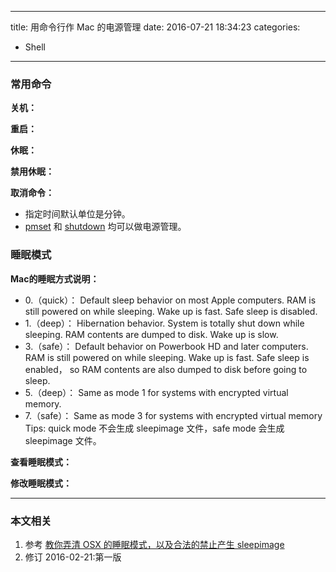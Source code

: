 ----
title: 用命令行作 Mac 的电源管理
date: 2016-07-21 18:34:23
categories:
- Shell
----
### 常用命令
**关机：**

**重启：**

**休眠：**

**禁用休眠：**

**取消命令：**

- 指定时间默认单位是分钟。
- [pmset][pmset] 和 [shutdown][shutdown] 均可以做电源管理。


### 睡眠模式
**Mac的睡眠方式说明：**
- 0.（quick）： Default sleep behavior on most Apple computers. RAM is still powered on while sleeping. Wake up is fast. Safe sleep is disabled.
- 1.（deep）： Hibernation behavior. System is totally shut down while sleeping. RAM contents are dumped to disk. Wake up is slow.
- 3.（safe）： Default behavior on Powerbook HD and later computers. RAM is still powered on while sleeping. Wake up is fast. Safe sleep is enabled， so RAM contents are also dumped to disk before going to sleep.
- 5.（deep）： Same as mode 1 for systems with encrypted virtual memory.
- 7.（safe）： Same as mode 3 for systems with encrypted virtual memory
Tips: quick mode 不会生成 sleepimage 文件，safe mode 会生成 sleepimage 文件。

**查看睡眠模式：**

**修改睡眠模式：**




***
### 本文相关
1. 参考
[教你弄清 OSX 的睡眠模式，以及合法的禁止产生 sleepimage](http://www.macgg.com/archives/24126.html)
1. 修订
2016-02-21:第一版

[pmset]:http://ss64.com/osx/pmset.html
[shutdown]:http://ss64.com/osx/shutdown.html
